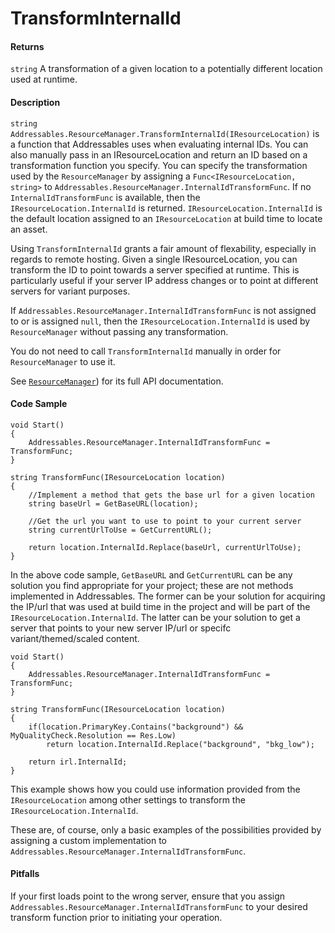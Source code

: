 # TransformInternalId
#### Returns
`string` A transformation of a given location to a potentially different location used at runtime.

#### Description
`string Addressables.ResourceManager.TransformInternalId(IResourceLocation)` is a function that Addressables uses when evaluating internal IDs.  You can also manually pass in an IResourceLocation and return an ID based on a transformation function you specify.  You can specify the transformation used by the `ResourceManager` by assigning a `Func<IResourceLocation, string>` to `Addressables.ResourceManager.InternalIdTransformFunc`.  If no `InternalIdTransformFunc` is available, then the `IResourceLocation.InternalId` is returned.  `IResourceLocation.InternalId` is the default location assigned to an `IResourceLocation` at build time to locate an asset.

Using `TransformInternalId` grants a fair amount of flexability, especially in regards to remote hosting.  Given a single IResourceLocation, you can transform the ID to point towards a server specified at runtime.  This is particularly useful if your server IP address changes or to point at different servers for variant purposes.

If `Addressables.ResourceManager.InternalIdTransformFunc` is not assigned to or is assigned `null`, then the `IResourceLocation.InternalId` is used by `ResourceManager` without passing any transformation.

You do not need to call `TransformInternalId` manually in order for `ResourceManager` to use it.

See [`ResourceManager`](xref:UnityEngine.ResourceManagement.ResourceManager)) for its full API documentation.

#### Code Sample
```
void Start()
{
    Addressables.ResourceManager.InternalIdTransformFunc = TransformFunc;
}

string TransformFunc(IResourceLocation location)
{
    //Implement a method that gets the base url for a given location
    string baseUrl = GetBaseURL(location);
    
    //Get the url you want to use to point to your current server
    string currentUrlToUse = GetCurrentURL();
    
    return location.InternalId.Replace(baseUrl, currentUrlToUse);
}
```
In the above code sample, `GetBaseURL` and `GetCurrentURL` can be any solution you find appropriate for your project; these are not methods implemented in Addressables.  The former can be your solution for acquiring the IP/url that was used at build time in the project and will be part of the `IResourceLocation.InternalId`.  The latter can be your solution to get a server that points to your new server IP/url or specifc variant/themed/scaled content.

```
void Start()
{
    Addressables.ResourceManager.InternalIdTransformFunc = TransformFunc;
}

string TransformFunc(IResourceLocation location)
{
    if(location.PrimaryKey.Contains("background") && MyQualityCheck.Resolution == Res.Low)
        return location.InternalId.Replace("background", "bkg_low");

    return irl.InternalId;
}
```
This example shows how you could use information provided from the `IResourceLocation` among other settings to transform the `IResourceLocation.InternalId`.

These are, of course, only a basic examples of the possibilities provided by assigning a custom implementation to `Addressables.ResourceManager.InternalIdTransformFunc`.

#### Pitfalls
If your first loads point to the wrong server, ensure that you assign `Addressables.ResourceManager.InternalIdTransformFunc` to your desired transform function prior to initiating your operation.